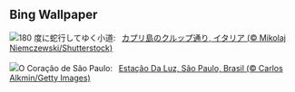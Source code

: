 ## Bing Wallpaper
![](https://www.bing.com/th?id=OHR.CapriKrupp_JA-JP5333872542_UHD.jpg&w=1000)180 度に蛇行してゆく小道:&nbsp;&ensp;[カプリ島のクルップ通り, イタリア (© Mikolaj Niemczewski/Shutterstock)](https://www.bing.com/th?id=OHR.CapriKrupp_JA-JP5333872542_UHD.jpg)
<br><br/>
![](https://www.bing.com/th?id=OHR.LightStationSP_PT-BR9699969670_UHD.jpg&w=1000)O Coração de São Paulo:&nbsp;&ensp;[Estação Da Luz, São Paulo, Brasil (© Carlos Alkmin/Getty Images)](https://www.bing.com/th?id=OHR.LightStationSP_PT-BR9699969670_UHD.jpg)
<br><br/>
